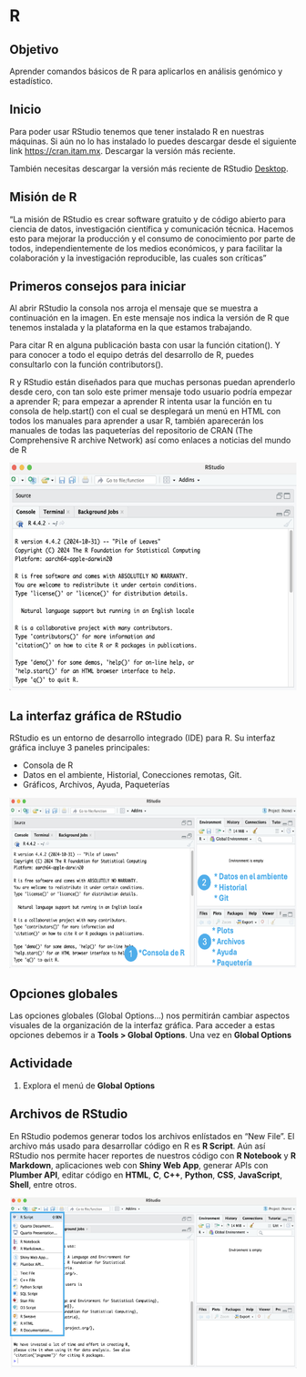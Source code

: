 # R

## Objetivo

Aprender comandos básicos de R para aplicarlos en análisis genómico y estadístico.

## Inicio

Para poder usar RStudio tenemos que tener instalado R en nuestras máquinas. Si aún no lo has instalado lo puedes descargar desde el siguiente link https://cran.itam.mx. Descargar la versión más reciente.

También necesitas descargar la versión más reciente de RStudio [Desktop](https://posit.co/download/rstudio-desktop/).

## Misión de R

“La misión de RStudio es crear software gratuito y de código abierto para ciencia de datos, investigación científica y comunicación técnica. Hacemos esto para mejorar la producción y el consumo de conocimiento por parte de todos, independientemente de los medios económicos, y para facilitar la colaboración y la investigación reproducible, las cuales son críticas”

## Primeros consejos para iniciar

Al abrir RStudio la consola nos arroja el mensaje que se muestra a continuación en la imagen. En este mensaje nos indica la versión de R que tenemos instalada y la plataforma en la que estamos trabajando. 

Para citar R en alguna publicación basta con usar la función citation(). Y para conocer a todo el equipo detrás del desarrollo de R, puedes consultarlo con la función contributors(). 

R y RStudio están diseñados para que muchas personas puedan aprenderlo desde cero, con tan solo este primer mensaje todo usuario podría empezar a aprender R; para empezar a aprender R intenta usar la función en tu consola de help.start() con el cual se desplegará un menú en HTML con todos los manuales para aprender a usar R, también aparecerán los manuales de todas las paqueterías del repositorio de CRAN (The Comprehensive R archive Network) así como enlaces a noticias del mundo de R

<p align="center">
  <img src="https://github.com/Martinez-Gregorio-Hector/AnalisisGenomico-EcologiaFESIztacala/blob/main/Unidad2/FigurasUnidad2/RStudio1.png? raw=true" alt="shell" width="600" height="400">
</p>

## La interfaz gráfica de RStudio

RStudio es un entorno de desarrollo integrado (IDE) para R. Su interfaz gráfica incluye 3 paneles principales:

* Consola de R
* Datos en el ambiente, Historial, Conecciones remotas, Git.
* Gráficos, Archivos, Ayuda, Paqueterías

<p align="center">
  <img src="https://github.com/Martinez-Gregorio-Hector/AnalisisGenomico-EcologiaFESIztacala/blob/main/Unidad2/FigurasUnidad2/RStudio2.png? raw=true" alt="shell" width="600" height="300">
</p>

## Opciones globales

Las opciones globales (Global Options…) nos permitirán cambiar aspectos visuales de la organización de la interfaz gráfica. Para acceder a estas opciones debemos ir a **Tools > Global Options**. Una vez en **Global Options** 

## Actividade

1. Explora el menú de **Global Options**

## Archivos de RStudio

En RStudio podemos generar todos los archivos enlístados en “New File”. El archivo más usado para desarrollar código en R es **R Script**. Aún así RStudio nos permite hacer reportes de nuestros código con **R Notebook** y **R Markdown**, aplicaciones web con **Shiny Web App**, generar APIs con **Plumber API**, editar código en **HTML**, **C**, **C++**, **Python**, **CSS**, **JavaScript**, **Shell**, entre otros.

<p align="center">
  <img src="https://github.com/Martinez-Gregorio-Hector/AnalisisGenomico-EcologiaFESIztacala/blob/main/Unidad2/FigurasUnidad2/RStudio3.png? raw=true" alt="shell" width="600" height="300">
</p>




